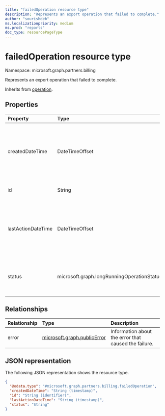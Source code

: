 ```yaml
---
title: "failedOperation resource type"
description: "Represents an export operation that failed to complete."
author: "sourishdeb"
ms.localizationpriority: medium
ms.prod: "reports"
doc_type: resourcePageType
---
```


# failedOperation resource type

Namespace: microsoft.graph.partners.billing


Represents an export operation that failed to complete.

Inherits from [operation](../resources/partners-billing-operation.md).

## Properties

|Property|Type|Description|
|:---|:---|:---|
|createdDateTime|DateTimeOffset|The start time of the operation. The timestamp type represents date and time information using ISO 8601 format and is always in UTC. For example, midnight UTC on Jan 1, 2014 is `2014-01-01T00:00:00Z`. Inherited from [operation](../resources/partners-billing-operation.md).|
|id|String|The unique identifier for the **failedOperation**. Inherited from [operation](../resources/partners-billing-operation.md).|
|lastActionDateTime|DateTimeOffset|The time of the last action of the operation. The timestamp type represents date and time information using ISO 8601 format and is always in UTC. For example, midnight UTC on Jan 1, 2014 is `2014-01-01T00:00:00Z`. Inherited from [operation](../resources/partners-billing-operation.md).|
|status|microsoft.graph.longRunningOperationStatus|The status of the operation. Supports a subset of the values for **longRunningOperationStatus**. Possible value is: `failed`. Inherited from [operation](../resources/partners-billing-operation.md).|

## Relationships

|Relationship|Type|Description|
|:---|:---|:---|
|error|[microsoft.graph.publicError](../resources/publicerror.md)|Information about the error that caused the failure.|

## JSON representation

The following JSON representation shows the resource type.

<!-- {
  "blockType": "resource",
  "keyProperty": "id",
  "@odata.type": "microsoft.graph.partners.billing.failedOperation",
  "baseType": "microsoft.graph.partners.billing.operation",
  "openType": false
}
-->
``` json
{
  "@odata.type": "#microsoft.graph.partners.billing.failedOperation",
  "createdDateTime": "String (timestamp)",
  "id": "String (identifier)",
  "lastActionDateTime": "String (timestamp)",
  "status": "String"
}
```
